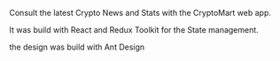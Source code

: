 Consult the latest Crypto News and Stats with the CryptoMart web app.

It was build with React and Redux Toolkit for the State management.

the design was build with Ant Design
